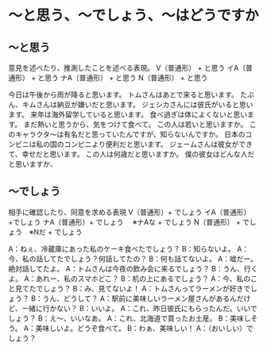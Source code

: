 # 〜と思う、〜でしょう、〜はどうですか
## 〜と思う
意見を述べたり、推測したことを述べる表現。
V（普通形） + と思う イA（普通形） + と思う ナA（普通形） + と思う N（普通形） + と思う

今日は午後から雨が降ると思います。
トムさんはあとで来ると思います。
たぶん、キムさんは納豆が嫌いだと思います。
ジェシカさんには彼氏がいると思います。
来年は海外留学していると思います。
食べ過ぎは体によくないと思います。
まだ熱いと思うから、気をつけて食べて。
この人は若いと思いますか。
このキャラクタ〜は有名だと思っていたんですが、知らないんですか。
日本のコンビニは私の国のコンビニより便利だと思います。
ジェームさんは彼女ができて、幸せだと思います。
この人は何歳だと思いますか。
僕の彼女はどんな人だと思いますか、
## 〜でしょう
相手に確認したり、同意を求める表現
V（普通形）+ でしょう イA（普通形）+でしょう ナA（普通形）+ でしょう 　※ナAな + でしょう N（普通形） + でしょう　※Nだ + でしょう

A：ねぇ、冷蔵庫にあった私のケーキ食べたでしょう？ B：知らないよ。
A：今、私の話してたでしょう？何話してたの？ B：何も話てないよ。 A：嘘だー。絶対話してたよ。
A：トムさんは今夜の飲み会に来るでしょう？ B：うん、行くよ。
A：あれー、私のスマホどこ？ B：机の上にあるでしょう？
A：今、私のこと見てたでしょう？ B：み、見てないよ！
A：トムさんってラーメンが好きでしょう？ B：うん、どうして？ A：駅前に美味しいラーメン屋さんがあるんだけど、一緒に行かない？ B：いいよ。
A：これ、昨日彼氏にもらったんだ。いいでしょう？ B：え〜、いいなあ。
A：これ、北海道で買ったお土産。 B：美味しそう。 A：美味しいよ。どうぞ食べて。 B：わぁ、美味しい！ A：（おいしい）でしょう？